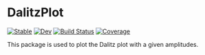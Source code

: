 # DalitzPlot

[![Stable](https://img.shields.io/badge/docs-stable-blue.svg)](https://gridap.github.io/DalitzPlot.jl/stable/)
[![Dev](https://img.shields.io/badge/docs-dev-blue.svg)](https://gridap.github.io/DalitzPlot.jl/dev/)
[![Build Status](https://github.com/gridap/DalitzPlot.jl/actions/workflows/CI.yml/badge.svg?branch=main)](https://github.com/gridap/DalitzPlot.jl/actions/workflows/CI.yml?query=branch%3Amain)
[![Coverage](https://codecov.io/gh/gridap/DalitzPlot.jl/branch/main/graph/badge.svg)](https://codecov.io/gh/gridap/DalitzPlot.jl)

This package is used to plot the Dalitz plot with a given amplitudes.


